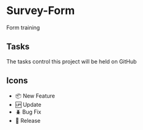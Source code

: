 # Survey-Form
Form training 

## Tasks

The tasks control this project will be held on GitHub

## Icons

- :package: New Feature  
- :up: Update  
- :beetle: Bug Fix  
- :checkered_flag: Release
